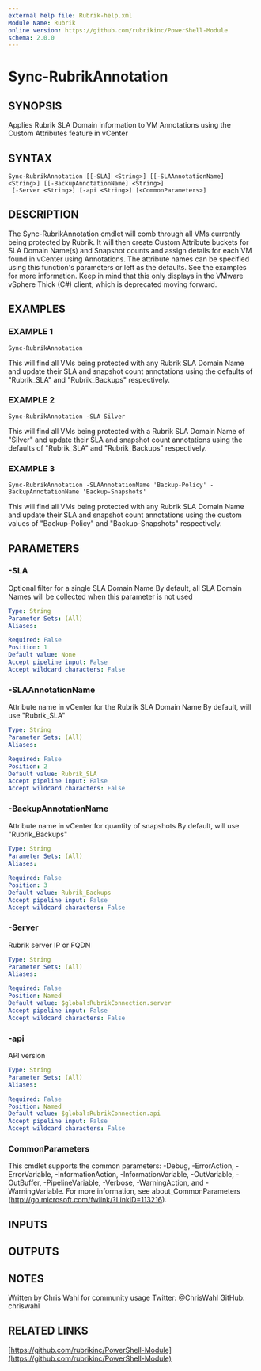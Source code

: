 ```yaml
---
external help file: Rubrik-help.xml
Module Name: Rubrik
online version: https://github.com/rubrikinc/PowerShell-Module
schema: 2.0.0
---
```


# Sync-RubrikAnnotation

## SYNOPSIS
Applies Rubrik SLA Domain information to VM Annotations using the Custom Attributes feature in vCenter

## SYNTAX

```
Sync-RubrikAnnotation [[-SLA] <String>] [[-SLAAnnotationName] <String>] [[-BackupAnnotationName] <String>]
 [-Server <String>] [-api <String>] [<CommonParameters>]
```

## DESCRIPTION
The Sync-RubrikAnnotation cmdlet will comb through all VMs currently being protected by Rubrik.
It will then create Custom Attribute buckets for SLA Domain Name(s) and Snapshot counts and assign details for each VM found in vCenter using Annotations.
The attribute names can be specified using this function's parameters or left as the defaults.
See the examples for more information.
Keep in mind that this only displays in the VMware vSphere Thick (C#) client, which is deprecated moving forward.

## EXAMPLES

### EXAMPLE 1
```
Sync-RubrikAnnotation
```

This will find all VMs being protected with any Rubrik SLA Domain Name and update their SLA and snapshot count annotations
using the defaults of "Rubrik_SLA" and "Rubrik_Backups" respectively.

### EXAMPLE 2
```
Sync-RubrikAnnotation -SLA Silver
```

This will find all VMs being protected with a Rubrik SLA Domain Name of "Silver" and update their SLA and snapshot count annotations
using the defaults of "Rubrik_SLA" and "Rubrik_Backups" respectively.

### EXAMPLE 3
```
Sync-RubrikAnnotation -SLAAnnotationName 'Backup-Policy' -BackupAnnotationName 'Backup-Snapshots'
```

This will find all VMs being protected with any Rubrik SLA Domain Name and update their SLA and snapshot count annotations
using the custom values of "Backup-Policy" and "Backup-Snapshots" respectively.

## PARAMETERS

### -SLA
Optional filter for a single SLA Domain Name
By default, all SLA Domain Names will be collected when this parameter is not used

```yaml
Type: String
Parameter Sets: (All)
Aliases:

Required: False
Position: 1
Default value: None
Accept pipeline input: False
Accept wildcard characters: False
```

### -SLAAnnotationName
Attribute name in vCenter for the Rubrik SLA Domain Name
By default, will use "Rubrik_SLA"

```yaml
Type: String
Parameter Sets: (All)
Aliases:

Required: False
Position: 2
Default value: Rubrik_SLA
Accept pipeline input: False
Accept wildcard characters: False
```

### -BackupAnnotationName
Attribute name in vCenter for quantity of snapshots
By default, will use "Rubrik_Backups"

```yaml
Type: String
Parameter Sets: (All)
Aliases:

Required: False
Position: 3
Default value: Rubrik_Backups
Accept pipeline input: False
Accept wildcard characters: False
```

### -Server
Rubrik server IP or FQDN

```yaml
Type: String
Parameter Sets: (All)
Aliases:

Required: False
Position: Named
Default value: $global:RubrikConnection.server
Accept pipeline input: False
Accept wildcard characters: False
```

### -api
API version

```yaml
Type: String
Parameter Sets: (All)
Aliases:

Required: False
Position: Named
Default value: $global:RubrikConnection.api
Accept pipeline input: False
Accept wildcard characters: False
```

### CommonParameters
This cmdlet supports the common parameters: -Debug, -ErrorAction, -ErrorVariable, -InformationAction, -InformationVariable, -OutVariable, -OutBuffer, -PipelineVariable, -Verbose, -WarningAction, and -WarningVariable.
For more information, see about_CommonParameters (http://go.microsoft.com/fwlink/?LinkID=113216).

## INPUTS

## OUTPUTS

## NOTES
Written by Chris Wahl for community usage
Twitter: @ChrisWahl
GitHub: chriswahl

## RELATED LINKS

[https://github.com/rubrikinc/PowerShell-Module](https://github.com/rubrikinc/PowerShell-Module)

